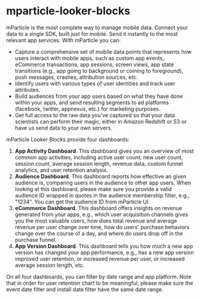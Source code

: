# mparticle-looker-blocks

mParticle is the most complete way to manage mobile data. Connect your data to a single SDK, built just for mobile. Send it instantly to the most relevant app services. With mParticle you can: 

- Capture a comprehensive set of mobile data points that represents how users interact with mobile apps, such as custom app events, eCommerce transactions, app sessions, screen views, app state transitions (e.g., app going to background or coming to foreground), push messages, crashes, attribution sources, etc.
- Identify users with various types of user identities and track user attributes.
- Build audiences from your app users based on what they have done within your apps, and send resulting segments to ad platforms (facebook, twitter, appnexus, etc.) for marketing purposes.
- Get full access to the raw data you've captured so that your data scientists can perform their magic, either in Amazon Redshift or S3 or have us send data to your own servers.

mParticle Looker Blocks provide four dashboards:

1. **App Activity Dashboard**. This dashboard gives you an overview of most common app activities, including active user count, new user count, session count, average session length, revenue data, custom funnel analytics, and user retention analysis.
2. **Audience Dashboard**. This dashboard reports how effective an given audience is, comparing users in the audience to other app users. When looking at this dashboard, please make sure you provide a valid audience ID wrapped in quotes in the audience membership filter, e.g., "1234". You can get the audience ID from mParticle UI.
3. **eCommerce Dashboard**. This dashboard offers insights on revenue generated from your apps, e.g., which user acquisition channels gives you the most valuable users, how does total revenue and average revenue per user change over time, how do users' purchase behaviors change over the course of a day, and where do users drop off in the purchase funnel.
4. **App Version Dashboard**. This dashboard tells you how much a new app version has changed your app performance, e.g., has a new app version improved user retention, or increased revenue per user, or increased average session length, etc.

On all four dashboards, you can filter by date range and app platform. Note that in order for user retention chart to be meaningful, please make sure the event date filter and install date filter have the same date range.



